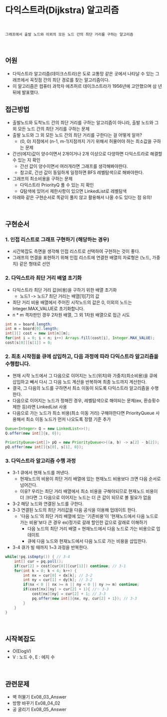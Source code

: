 # 다익스트라(Dijkstra) 알고리즘

<br>

```
그래프에서 출발 노드와 이외의 모든 노드 간의 최단 거리를 구하는 알고리즘
```

<br>

## 어원
- 다익스트라 알고리즘(데이크스트라)은 도로 교통망 같은 곳에서 나타날 수 있는 그래프에서 꼭짓점 간의 최단 경로를 찾는 알고리즘이다. 
- 이 알고리즘은 컴퓨터 과학자 에츠허르 데이크스트라가 1956년에 고안했으며 삼 년 뒤에 발표했다.

## 접근방법
- 출발노드와 도착노드 간의 최단 거리를 구하는 알고리즘이 아니라, 출발 노드와 그외 모든 노드 간의 최단 거리를 구하는 문제
- 출발 노드와 그 외 모든 노드 간의 최단 거리를 구한다는 걸 어떻게 알까?
  -  (0, 0) 지점에서 (n-1, m-1)지점까지 가기 위해서 허물어야 하는 최소값을 구하는 문제
- 간선(에지)값이 양수이면서 2개이거나 2개 이상으로 다양하면 다익스트라로 해결할 수 있는 지 확인 
  - 간선 값이 양수이면서 여러개라면 그래프를 생각해봐야한다.
  - 참고로, 간선 값이 동일하게 일정하면 BFS 레벨탐색으로 해봐야한다.
 - 그래프의 최소비용을 구하는 문제
   - 다익스트라 PriorityQ 풀 수 있는 지 확인
   - Q탐색에 있어서 제한사항이 있으면 LinkedList로 레벨탐색
 - 아래와 같은 구현순서로 똑같이 풀지 않고 활용해서 나올 수도 있다는 점 유의!
<br>

## 구현순서
### 1. 인접 리스트로 그래프 구현하기 (해당하는 경우)
- 시간복잡도 측면을 생각해 인접 리스트로 선택하여 구현하는 것이 좋다.
- 그래프의 연결을 표현하기 위해 인접 리스트에 연결한 배열의 자료형은 (노드, 가중치) 같은 형태로 선언

### 2. 다익스트라 최단 거리 배열 초기화
- 다익스트라 최단 거리 값(비용)을 구하기 위한 배열 초기화 
  - 노드1 -> 노드7 최단 거리는 배열[1][7]의 값
- 최단 거리 비용 배열에서 주어진 시작노드의 값은 0, 이외의 노드는 Integer.MAX_VALUE로 초기화합니다.
- n * m 격자판인 경우 2차원 배열, 그 외 1차원 배열으로 접근 시도

```java
int n = board.length;
int m = board[0].length;
int[][] cost = new int[n][m];
for(int i = 0; i < n; i++) Arrays.fill(cost[i], Integer.MAX_VALUE);
cost[s[0]][s[1]] = 0;
```
### 2. 최초 시작점을 큐에 삽입하고, 다음 과정에 따라 다익스트라 알고리즘을 수행합니다.
- 현재 시작 노드에서 그 다음으로 이어지는 노드(위치)와 가중치(최소비용)을 큐에 삽입하고 빼서 다시 그 다음 노드 계산을 반복하며 최종 노드까지 계산한다.
- 결국, 그 다음의 노드를 구하면서 최소 이동이 되도록 다익스트라 알고리즘을 수행한다.
- 다음으로 이어지는 노드가 정해진 경우, 레벨탐색으로 해야되는 문제(ex, 환승횟수제한 등)라면 LinkedList 사용
- 다음으로 가는 노드가 최소 비용(최소 이동 거리) 구해야한다면 PriorityQueue 사용해서 최소 이동 노드가 먼저 나오도록 정렬 기준 추가

```java
Queue<Integer> Q = new LinkedList<>();
Q.offer(new int[]{s, 0});

PriorityQueue<int[]> pQ = new PriorityQueue<>((a, b) -> a[2] - b[2]);
pQ.offer(new int[]{s[0], s[1], 0});
```

### 3. 다익스트라 알고리즘 수행 과정
- 3-1 큐에서 현재 노드를 꺼낸다.
  - 현재노드의 비용이 최단 거리 배열에 있는 현재노드 비용보다 크면 다음 순서로 넘어간다.
  - 이유? 우리는 최단 거리 배열에서 최소 비용을 구해야되므로 현재노드 비용이 더 크다면 그 다음으로 이어지는 노드는 더 큰 값이 되므로 볼 필요가 없음 
- 3-2 해당 노드와 연결된 노드를 구한다.
- 3-3 연결된 노드의 최단 거리값을 다음 공식을 이용해 업데이트 한다.
  - '다음 노드'의 최단 거리 배열에 있는 '기존비용'이 '현재노드에서 다음 노드로 가는 비용'보다 큰 경우 ex)정가로 갈래 할인한 값으로 갈래로 이해하기
    - 다음 노드의 최단 거리 배열 = 현재노드에서 다음 노드로 가는 비용으로 업데이트
    - 큐에 다음 노드와 현재노드에서 다음 노드로 가는 비용을 삽입한다.
- 3-4 큐가 빌 때까지 1~3 과정을 반복한다.
```java
while(!pq.isEmpty()) { // 3-4
    int[] cur = pq.poll();
    if(cur[2] > cost[cur[0]][cur[1]]) continue; // 3-1
    for(int k = 0; k < 4; k++) {
        int nx = cur[0] + dx[k]; // 3-2
        int ny = cur[1] + dy[k]; // 3-2
        if(nx < 0 || nx >= n || ny < 0 || ny >= m) continue;
        if(cost[nx][ny] > cur[2] + 1){ //✨ 3-3
            cost[nx][ny] = cur[2] + 1; // 3-3
            pq.offer(new int[]{nx, ny, cur[2] + 1}); // 3-3
        }
    }
}
```

<br>

## 시작복잡도
- O(ElogV)
- V : 노드 수, E : 에지 수
<br>

## 관련문제
- 벽 허물기 Ex08_03_Answer
- 방향 바꾸기 Ex08_04_02
- 공 굴리기 Ex08_05_Answer